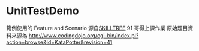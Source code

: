 # UnitTestDemo

範例使用的 Feature and Scenario 源自[SKILLTREE](https://skilltree.my/) 91 哥得上課作業
原始題目資料來源為 http://www.codingdojo.org/cgi-bin/index.pl?action=browse&id=KataPotter&revision=41
